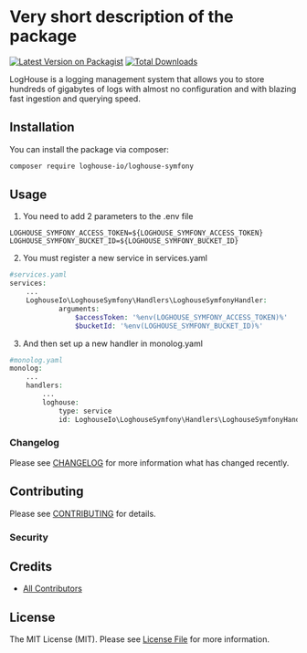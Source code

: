 # Very short description of the package

[![Latest Version on Packagist](https://img.shields.io/packagist/v/loghouse-io/loghouse-symfony.svg?style=flat-square)](https://packagist.org/packages/loghouse-io/loghouse-symfony)
[![Total Downloads](https://img.shields.io/packagist/dt/loghouse-io/loghouse-symfony.svg?style=flat-square)](https://packagist.org/packages/loghouse-io/loghouse-symfony)

LogHouse is a logging management system that allows you to store hundreds of gigabytes of logs with almost no configuration and with blazing fast ingestion and querying speed.
## Installation

You can install the package via composer:

```bash
composer require loghouse-io/loghouse-symfony
```

## Usage

1. You need to add 2 parameters to the .env file
```
LOGHOUSE_SYMFONY_ACCESS_TOKEN=${LOGHOUSE_SYMFONY_ACCESS_TOKEN}
LOGHOUSE_SYMFONY_BUCKET_ID=${LOGHOUSE_SYMFONY_BUCKET_ID}
```
2. You must register a new service in services.yaml
```php
#services.yaml
services:
    ...
    LoghouseIo\LoghouseSymfony\Handlers\LoghouseSymfonyHandler:
            arguments:
                $accessToken: '%env(LOGHOUSE_SYMFONY_ACCESS_TOKEN)%'
                $bucketId: '%env(LOGHOUSE_SYMFONY_BUCKET_ID)%'
```
3. And then set up a new handler in monolog.yaml
```php
#monolog.yaml
monolog:
    ...
    handlers:
        ...
        loghouse:
            type: service
            id: LoghouseIo\LoghouseSymfony\Handlers\LoghouseSymfonyHandler
```

### Changelog

Please see [CHANGELOG](CHANGELOG.md) for more information what has changed recently.

## Contributing

Please see [CONTRIBUTING](CONTRIBUTING.md) for details.

### Security

## Credits

-   [All Contributors](../../contributors)

## License

The MIT License (MIT). Please see [License File](LICENSE.md) for more information.
